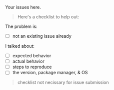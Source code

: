Your issues here.

> Here's a checklist to help out:

The problem is:
* [ ] not an existing issue already


I talked about:
* [ ] expected behavior
* [ ] actual behavior
* [ ] steps to reproduce
* [ ] the version, package manager, & OS

> checklist not necissary for issue submission